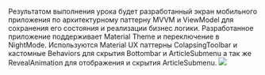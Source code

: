 Результатом выполнения урока будет разработанный экран мобильного приложения по архитектурному паттерну MVVM и ViewModel 
для сохранения его состояния и реализации бизнес логики. Разработанное приложение поддерживает Material Theme и переключение в NightMode. 
Используются Material UX паттерны ColapsingToolbar и кастомные Behaviors для скрытия Bottombar и ArticleSubmenu а так же RevealAnimation для отображения и скрытия ArticleSubmenu.
![](http://i.imgur.com/60bts.gif)
